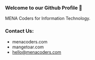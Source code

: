 ### Welcome to our Github Profile 👋

MENA Coders for Information Technology.

### Contact Us:
- menacoders.com
- mangetoar.com
- hello@menacoders.com
